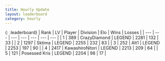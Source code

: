 ```yaml
---
title: Hourly Update
layout: leaderboard
category: hourly
---
```


{: .leaderboard}
| Rank | LV | Player | Division | Elo | Wins | Losses |
| --- | --- | --- | --- | --- | --- | --- |
| <span data-change="0">1</span> | 389 | <span title="ID: 202316">CrazyDiamond</span> | LEGEND | <span data-change="0">2281</span> | <span data-change="0">132</span> | <span data-change="0">33</span> |
| <span data-change="0">2</span> | 1297 | <span title="ID: 353063">Sktima</span> | LEGEND | <span data-change="0">2255</span> | <span data-change="0">232</span> | <span data-change="0">83</span> |
| <span data-change="0">3</span> | 252 | <span title="ID: 443550">Alt1</span> | LEGEND | <span data-change="0">2253</span> | <span data-change="0">197</span> | <span data-change="0">90</span> |
| <span data-change="0">4</span> | 2417 | <span title="ID: 164871">KawashiroNitori</span> | LEGEND | <span data-change="0">2213</span> | <span data-change="0">209</span> | <span data-change="0">64</span> |
| <span data-change="0">5</span> | 121 | <span title="ID: 402846">Posessed Kris</span> | LEGEND | <span data-change="0">2204</span> | <span data-change="0">98</span> | <span data-change="0">17</span> |